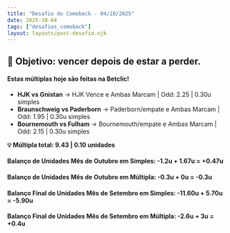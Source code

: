 ```yaml
---
title: "Desafio do Comeback - 04/10/2025"
date: 2025-10-04
tags: ["desafios_comeback"]
layout: layouts/post-desafio.njk
---
```


## 🎯 Objetivo: vencer depois de estar a perder.

#### Estas múltiplas hoje são feitas na Betclic!

- **HJK vs Gnistan** → HJK Vence e Ambas Marcam | Odd: 2.25 | 0.30u simples 
- **Braunschweig vs Paderborn** → Paderborn/empate e Ambas Marcam | Odd: 1.95 | 0.30u simples 
- **Bournemouth vs Fulham** → Bournemouth/empate e Ambas Marcam | Odd: 2.15 | 0.30u simples 

**💡 Múltipla total: 9.43 | 0.10 unidades** 

#### Balanço de Unidades Mês de Outubro em Simples: -1.2u + 1.67u = +0.47u
#### Balanço de Unidades Mês de Outubro em Múltipla: -0.3u + 0u = -0.3u

#### Balanço Final de Unidades Mês de Setembro em Simples: -11.60u + 5.70u = -5.90u
#### Balanço Final de Unidades Mês de Setembro em Múltipla: -2.6u + 3u = +0.4u